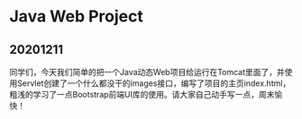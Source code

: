 # Java Web Project

## 20201211

同学们，今天我们简单的把一个Java动态Web项目给运行在Tomcat里面了，并使用Servlet创建了一个什么都没干的images接口，编写了项目的主页index.html，粗浅的学习了一点Bootstrap前端UI库的使用。请大家自己动手写一点，周末愉快！


